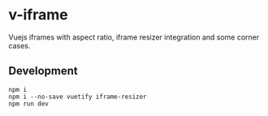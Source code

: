 # v-iframe

Vuejs iframes with aspect ratio, iframe resizer integration and some corner cases.

## Development

```
npm i
npm i --no-save vuetify iframe-resizer
npm run dev
```
